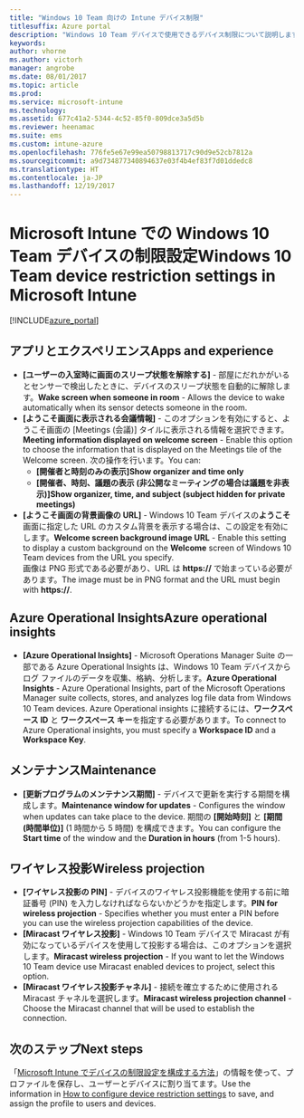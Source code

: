 ```yaml
---
title: "Windows 10 Team 向けの Intune デバイス制限"
titlesuffix: Azure portal
description: "Windows 10 Team デバイスで使用できるデバイス制限について説明します。\""
keywords: 
author: vhorne
ms.author: victorh
manager: angrobe
ms.date: 08/01/2017
ms.topic: article
ms.prod: 
ms.service: microsoft-intune
ms.technology: 
ms.assetid: 677c41a2-5344-4c52-85f0-809dce3a5d5b
ms.reviewer: heenamac
ms.suite: ems
ms.custom: intune-azure
ms.openlocfilehash: 776fe5e67e99ea50798813717c90d9e52cb7812a
ms.sourcegitcommit: a9d734877340894637e03f4b4ef83f7d01ddedc8
ms.translationtype: HT
ms.contentlocale: ja-JP
ms.lasthandoff: 12/19/2017
---
```

# <a name="windows-10-team-device-restriction-settings-in-microsoft-intune"></a><span data-ttu-id="efc93-103">Microsoft Intune での Windows 10 Team デバイスの制限設定</span><span class="sxs-lookup"><span data-stu-id="efc93-103">Windows 10 Team device restriction settings in Microsoft Intune</span></span>

[!INCLUDE[azure_portal](./includes/azure_portal.md)]


## <a name="apps-and-experience"></a><span data-ttu-id="efc93-104">アプリとエクスペリエンス</span><span class="sxs-lookup"><span data-stu-id="efc93-104">Apps and experience</span></span>

- <span data-ttu-id="efc93-105">**[ユーザーの入室時に画面のスリープ状態を解除する]** - 部屋にだれかがいるとセンサーで検出したときに、デバイスのスリープ状態を自動的に解除します。</span><span class="sxs-lookup"><span data-stu-id="efc93-105">**Wake screen when someone in room** - Allows the device to wake automatically when its sensor detects someone in the room.</span></span>
- <span data-ttu-id="efc93-106">**[ようこそ画面に表示される会議情報]** - このオプションを有効にすると、ようこそ画面の [Meetings (会議)] タイルに表示される情報を選択できます。</span><span class="sxs-lookup"><span data-stu-id="efc93-106">**Meeting information displayed on welcome screen** - Enable this option to choose the information that is displayed on the Meetings tile of the Welcome screen.</span></span> <span data-ttu-id="efc93-107">次の操作を行います。</span><span class="sxs-lookup"><span data-stu-id="efc93-107">You can:</span></span>
    - <span data-ttu-id="efc93-108">**[開催者と時刻のみの表示]**</span><span class="sxs-lookup"><span data-stu-id="efc93-108">**Show organizer and time only**</span></span>
    - <span data-ttu-id="efc93-109">**[開催者、時刻、議題の表示 (非公開なミーティングの場合は議題を非表示)]**</span><span class="sxs-lookup"><span data-stu-id="efc93-109">**Show organizer, time, and subject (subject hidden for private meetings)**</span></span>
- <span data-ttu-id="efc93-110">**[ようこそ画面の背景画像の URL]** - Windows 10 Team デバイスの**ようこそ**画面に指定した URL のカスタム背景を表示する場合は、この設定を有効にします。</span><span class="sxs-lookup"><span data-stu-id="efc93-110">**Welcome screen background image URL** - Enable this setting to display a custom background on the **Welcome** screen of Windows 10 Team devices from the URL you specify.</span></span><br><span data-ttu-id="efc93-111">画像は PNG 形式である必要があり、URL は **https://** で始まっている必要があります。</span><span class="sxs-lookup"><span data-stu-id="efc93-111">The image must be in PNG format and the URL must begin with **https://**.</span></span>

## <a name="azure-operational-insights"></a><span data-ttu-id="efc93-112">Azure Operational Insights</span><span class="sxs-lookup"><span data-stu-id="efc93-112">Azure operational insights</span></span>

- <span data-ttu-id="efc93-113">**[Azure Operational Insights]** - Microsoft Operations Manager Suite の一部である Azure Operational Insights は、Windows 10 Team デバイスからログ ファイルのデータを収集、格納、分析します。</span><span class="sxs-lookup"><span data-stu-id="efc93-113">**Azure Operational Insights** - Azure Operational Insights, part of the Microsoft Operations Manager suite collects, stores, and analyzes log file data from Windows 10 Team devices.</span></span>
<span data-ttu-id="efc93-114">Azure Operational insights に接続するには、**ワークスペース ID** と **ワークスペース キー**を指定する必要があります。</span><span class="sxs-lookup"><span data-stu-id="efc93-114">To connect to Azure Operational insights, you must specify a **Workspace ID** and a **Workspace Key**.</span></span>

## <a name="maintenance"></a><span data-ttu-id="efc93-115">メンテナンス</span><span class="sxs-lookup"><span data-stu-id="efc93-115">Maintenance</span></span>

- <span data-ttu-id="efc93-116">**[更新プログラムのメンテナンス期間]** - デバイスで更新を実行する期間を構成します。</span><span class="sxs-lookup"><span data-stu-id="efc93-116">**Maintenance window for updates** - Configures the window when updates can take place to the device.</span></span> <span data-ttu-id="efc93-117">期間の **[開始時刻]** と **[期間 (時間単位)]** (1 時間から 5 時間) を構成できます。</span><span class="sxs-lookup"><span data-stu-id="efc93-117">You can configure the **Start time** of the window and the **Duration in hours** (from 1-5 hours).</span></span>

## <a name="wireless-projection"></a><span data-ttu-id="efc93-118">ワイヤレス投影</span><span class="sxs-lookup"><span data-stu-id="efc93-118">Wireless projection</span></span>

- <span data-ttu-id="efc93-119">**[ワイヤレス投影の PIN]** - デバイスのワイヤレス投影機能を使用する前に暗証番号 (PIN) を入力しなければならないかどうかを指定します。</span><span class="sxs-lookup"><span data-stu-id="efc93-119">**PIN for wireless projection** - Specifies whether you must enter a PIN before you can use the wireless projection capabilities of the device.</span></span>
- <span data-ttu-id="efc93-120">**[Miracast ワイヤレス投影]** - Windows 10 Team デバイスで Miracast が有効になっているデバイスを使用して投影する場合は、このオプションを選択します。</span><span class="sxs-lookup"><span data-stu-id="efc93-120">**Miracast wireless projection** - If you want to let the Windows 10 Team device use Miracast enabled devices to project, select this option.</span></span>
- <span data-ttu-id="efc93-121">**[Miracast ワイヤレス投影チャネル]** - 接続を確立するために使用される Miracast チャネルを選択します。</span><span class="sxs-lookup"><span data-stu-id="efc93-121">**Miracast wireless projection channel** - Choose the Miracast channel that will be used to establish the connection.</span></span>


## <a name="next-steps"></a><span data-ttu-id="efc93-122">次のステップ</span><span class="sxs-lookup"><span data-stu-id="efc93-122">Next steps</span></span>

<span data-ttu-id="efc93-123">「[Microsoft Intune でデバイスの制限設定を構成する方法](device-restrictions-configure.md)」の情報を使って、プロファイルを保存し、ユーザーとデバイスに割り当てます。</span><span class="sxs-lookup"><span data-stu-id="efc93-123">Use the information in [How to configure device restriction settings](device-restrictions-configure.md) to save, and assign the profile to users and devices.</span></span>
